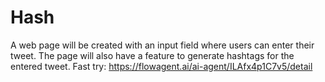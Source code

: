 # Hash
A web page will be created with an input field where users can enter their tweet. The page will also have a feature to generate hashtags for the entered tweet.
Fast try: https://flowagent.ai/ai-agent/ILAfx4p1C7v5/detail
